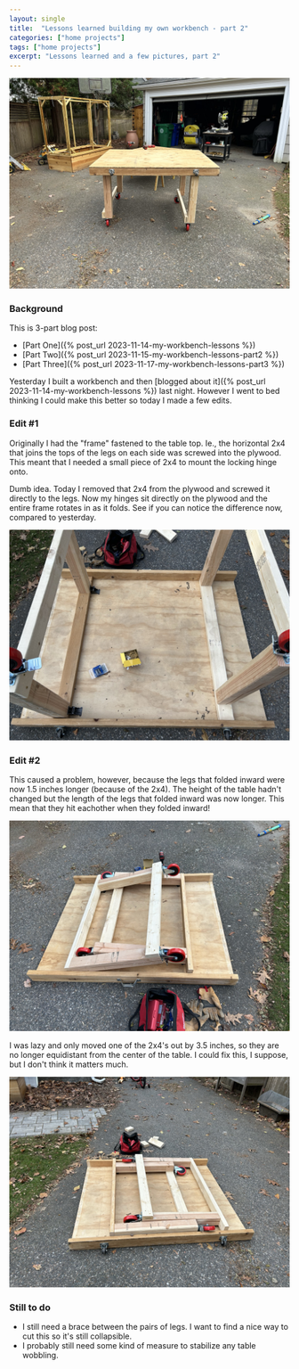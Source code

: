 ```yaml
---
layout: single
title:  "Lessons learned building my own workbench - part 2"
categories: ["home projects"]
tags: ["home projects"]
excerpt: "Lessons learned and a few pictures, part 2"
---
```


![My new workbench part 2](/assets/workbench-in-driveway2.jpeg)

### Background
This is 3-part blog post:
* [Part One]({% post_url 2023-11-14-my-workbench-lessons %})
* [Part Two]({% post_url 2023-11-15-my-workbench-lessons-part2 %})
* [Part Three]({% post_url 2023-11-17-my-workbench-lessons-part3 %})

Yesterday I built a workbench and then [blogged about it]({% post_url 2023-11-14-my-workbench-lessons %}) last night. However I went to bed thinking I could make this better so today I made a few edits.

### Edit #1
Originally I had the "frame" fastened to the table top. Ie., the horizontal 2x4 that joins the tops of the legs on each side was screwed into the plywood. This meant that I needed a small piece of 2x4 to mount the locking hinge onto. 

Dumb idea. Today I removed that 2x4 from the plywood and screwed it directly to the legs. Now my hinges sit directly on the plywood and the entire frame rotates in as it folds. See if you can notice the difference now, compared to yesterday.

![FFolding frame](/assets/workbench-frame-folding.jpeg)

### Edit #2
This caused a problem, however, because the legs that folded inward were now 1.5 inches longer (because of the 2x4). The height of the table hadn't changed but the length of the legs that folded inward was now longer. This mean that they hit eachother when they folded inward! 

![Folding problem](/assets/workbench-folding-problem.jpeg)

I was lazy and only moved one of the 2x4's out by 3.5 inches, so they are no longer equidistant from the center of the table. I could fix this, I suppose, but I don't think it matters much.

![Folding fixed](/assets/workbench-folding-fixed.jpeg)

### Still to do
- I still need a brace between the pairs of legs. I want to find a nice way to cut this so it's still collapsible. 
- I probably still need some kind of measure to stabilize any table wobbling.






